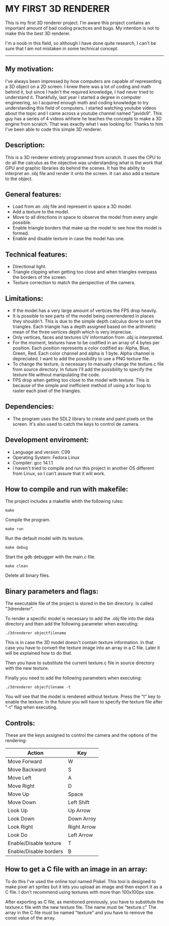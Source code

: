 # MY FIRST 3D RENDERER

This is my first 3D renderer project. I'm aware this project contains an important amount of
bad coding practices and bugs. My intention is not to make this the best 3D renderer.

I'm a noob in this field, so although I have done quite research, I can't be sure that I am not mistaken in some technical concept. 

---

## My motivation:
I've always been impressed by how computers are capable of representing a 3D object on a 2D screen.
I knew there was a lot of coding and math behind it, but since I hadn't the required knowledge, I had never tried to understand it.
Thankfully, last year I started a degree in computer engineering, so I acquired enough math and coding knowledge
to try understanding this field of computers.
I started watching youtube videos about the topic and I came across a youtube channel named "javidx9". This guy
has a series of 4 videos whhere he teaches the concepts to make a 3D engine from scratch. That was exactly what I was looking for.
Thanks to him I've been able to code this simple 3D renderer.


## Description:
This is a 3D renderer entirely programmed from scratch. It uses the CPU to do all the calculus
as the objective was understanding what is the work that GPU and graphic libraries do behind the scenes.
It has the ability to interpret an .obj file and render it onto the screen. It can also add a texture to
the object.


## General features:
- Load from an .obj file and represent in space a 3D model.
- Add a texture to the model.
- Move to all directions in space to observe the model from every angle possible.
- Enable triangle borders that make up the model to see how the model is formed.
- Enable and disable texture in case the model has one.

## Technical features:
- Directional light.
- Triangle clipping when getting too close and when triangles overpass the borders of the screen.
- Texture correction to match the perspective of the camera.

## Limitations:
- If the model has a very large amount of vertices the FPS drop heavily.
- It is possible to see parts of the model being overrendered in places they shouldn't.
  This is due to the simple depth calculus done to sort the triangles. Each triangle has a depth assigned
  based on the arithmetic mean of the three vertices depth which is very imprecise.
- Only vertices, faces and textures UV information from .obj is interpreted.
- For the moment, textures have to be codified in an array of 4 bytes per position. Each position represents
  a color codified as: Alpha, Blue, Green, Red. Each color channel and alpha is 1 byte. Alpha channel is depreciated.
  I want to add the possibility to use a PNG texture file.
- To change the texture, is necessary to manually change the texture.c file from source directory. In future I'll add
  the possibility to specify the texture file without manipulating the code.
- FPS drop when getting too close to the model with texture. This is because of the simple and inefficient method of using a for loop to
  raster each pixel of the triangles.

## Dependencies:
- The program uses the SDL2 library to create and paint pixels on the screen. It's also used to catch the keys to control de camera.

## Development enviroment:
- Language and version: C99
- Operating System: Fedora Linux 
- Compiler: gcc 14.1.1
- I haven't tried to compile and run this project in another OS different from Linux, so I can't assure that it will work.



## How to compile and run with makefile:
The project includes a makefile whith the following rules:

``` 
make 
``` 
Compile the program.

``` 
make run
``` 
Run the default model with its texture.

``` 
make debug
``` 
Start the gdb debugger with the main.c file.

``` 
make clean
``` 
Delete all binary files.


## Binary parameters and flags:
The executable file of the project is stored in the bin directory. Is called "3drenderer".

To render a specific model is necessary to add the .obj file into the data directory and then add the following parameter
when executing:
```
./3drenderer objectfilename
```
This is in case the 3D model doesn't contain texture information. In that case you have to convert the texture image into an 
array in a C file. Later it will be explained how to do that.

Then you have to substitute the current texture.c file in source directory with the new texture.

Finally you need to add the following parameters when executing:
```
./3drenderer objecfilename -t
```
You will see that the model is rendered without texture. Press the "t" key to enable the texture.
In the future you will have to specify the texture file after "-t" flag when executing.


## Controls:
These are the keys assigned to control the camera and the options of the rendering:

| Action                  | Key           |
| ------------------------| ------------- |
| Move Forward            | W             |
| Move Backward           | S             |
| Move Left               | A             |
| Move Right              | D             |
| Move Up                 | Space         |
| Move Down               | Left Shift    |
| Look Up                 | Up Arrow      |
| Look Down               | Down Arroy    |
| Look Right              | Right Arrow   |
| Look Do                 | Left Arrow    |
| Enable/Disable texture  | T             |
| Enable/Disable borders  | B             |


## How to get a C file with an image in an array:
To do this I've used the online tool named Piskel. This tool is designed to make pixel art sprites but it lets you upload an image
and then export it as a C file. I don't recommend using textures with more than 100x100px size.

After exporting as C file, as mentioned previously, you have to substitute the texture.c file with the new texture file. The name must be "texture.c"
The array in the C file must be named "texture" and you have to remove the const value of the array.




